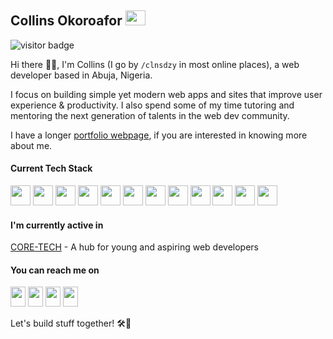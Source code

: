 ## Collins Okoroafor <img height="24" width="32" src="https://cdn.simpleicons.org/starship/fff" />

<img src="https://visitor-badge.glitch.me/badge?page_id=collinsduzzy.visitor-badge" alt="visitor badge"/>

Hi there 👋🏾, I'm Collins (I go by `/clnsdzy` in most online places), a web developer based in Abuja, Nigeria.

I focus on building simple yet modern web apps and sites that improve user experience & productivity. I also spend some of my time tutoring and mentoring the next generation of talents in the web dev community.

I have a longer [portfolio webpage](https://collinsduzzy.github.io/), if you are interested in knowing more about me.

#### Current Tech Stack 

<img height="32" width="32" src="https://cdn.simpleicons.org/html5/" /> <img height="32" width="32" src="https://cdn.simpleicons.org/css3/" /> <img height="32" width="32" src="https://cdn.simpleicons.org/javascript/" /> <img height="32" width="32" src="https://cdn.simpleicons.org/php/" /> <img height="32" width="32" src="https://cdn.simpleicons.org/mysql/" /> <img height="32" width="32" src="https://cdn.simpleicons.org/cpanel/" /> <img height="32" width="32" src="https://cdn.simpleicons.org/git/" /> <img height="32" width="32" src="https://cdn.simpleicons.org/github/" /> <img height="32" width="32" src="https://cdn.simpleicons.org/markdown/" /> <img height="32" width="32" src="https://cdn.simpleicons.org/sass/" /> <img height="32" width="32" src="https://cdn.simpleicons.org/bootstrap/" /> <img height="32" width="32" src="https://cdn.simpleicons.org/tailwindcss/" />

#### I'm currently active in

[CORE-TECH](https://github.com/coresystechng) - A hub for young and aspiring web developers


#### You can reach me on

[<img height="32" width="24" src="https://cdn.simpleicons.org/X" />](https://www.twitter.com/clnsdzy)
[<img height="32" width="24" src="https://cdn.simpleicons.org/instagram" />](https://www.instagram.com/clnsdzy)
[<img height="32" width="24" src="https://cdn.simpleicons.org/youtube" />](https://www.youtube.com/@clnsdzy)
[<img height="32" width="24" src="https://cdn.simpleicons.org/vercel" />](https://www.vercel.com/clnsdzy)

Let's build stuff together! 🛠🚀 
